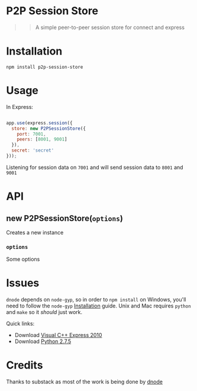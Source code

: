 # P2P Session Store

>> A simple peer-to-peer session store for connect and express

# Installation

`npm install p2p-session-store`

# Usage

In Express:
``` javascript

app.use(express.session({
  store: new P2PSessionStore({
    port: 7001,
    peers: [8001, 9001]
  }),
  secret: 'secret'
}));

```

Listening for session data on `7001` and will send session data to `8001` and `9001`

# API

## new P2PSessionStore(`options`)

  Creates a new instance

### `options`

  Some options

# Issues

`dnode` depends on `node-gyp`, so in order to `npm install` on Windows, you'll need to follow the `node-gyp` [Installation](https://github.com/TooTallNate/node-gyp#installation) guide. Unix and Mac requires `python` and `make` so it *should* just work.

Quick links:

* Download [Visual C++ Express 2010](http://go.microsoft.com/?linkid=9709949)
* Download [Python 2.7.5](http://www.filehippo.com/download_python/download/5e2aee049049d618963004ca9245e80d/)

# Credits

Thanks to substack as most of the work is being done by [dnode](https://github.com/substack/dnode)

